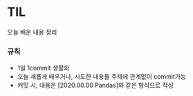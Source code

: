 # TIL
오늘 배운 내용 정리

### 규칙
* 1일 1commit 생활화
* 오늘 새롭게 배우거나, 시도한 내용들 주제에 관계없이 commit가능
* 커밋 시, 내용은 [2020.00.00 Pandas]와 같은 형식으로 작성
